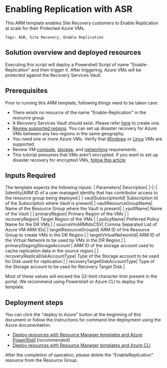 # Enabling Replication with ASR

This ARM template enables Site Recovery customers to Enable Replication at scale for their Protected Azure VMs.

`Tags: ASR, Site Recovery, Enable Replication`

## Solution overview and deployed resources

Executing this script will deploy a Powershell Script of name "Enable-Replication" and then trigger it. After triggering, Azure VMs will be protected against the Recovery Services Vault.

## Prerequisites

Prior to running this ARM template, following things need to be taken care:

- There exists no resource of the name "Enable-Replication" in the resource group
- A Recovery Services Vault should exist. Please refer [here](https://docs.microsoft.com/azure/site-recovery/quickstart-create-vault-template) to create one.
- [Review supported regions](azure-to-azure-support-matrix.md#region-support). You can set up disaster recovery for Azure VMs between any two regions in the same geography.
- You need one or more Azure VMs. Verify that [Windows](azure-to-azure-support-matrix.md#windows) or [Linux](azure-to-azure-support-matrix.md#replicated-machines---linux-file-systemguest-storage) VMs are supported.
- Review VM [compute](azure-to-azure-support-matrix.md#replicated-machines---compute-settings), [storage](azure-to-azure-support-matrix.md#replicated-machines---storage), and [networking](azure-to-azure-support-matrix.md#replicated-machines---networking) requirements.
- This tutorial presumes that VMs aren't encrypted. If you want to set up disaster recovery for encrypted VMs, [follow this article](azure-to-azure-how-to-enable-replication-ade-vms.md)

## Inputs Required

The template expects the following inputs:
| Parameters| Description|
|-|-|
|identity|ARM ID of a user managed identity that has contributor access to the resource group being deployed.|
| vaultSubscriptionId| Subscription Id of the Subscription where Vault is present|
| vaultResourceGroupName| Name of the Resource Group where the Vault is present|
| vaultName| Name of the Vault |
| primaryRegion| Primary Region of the VMs |
| recoveryRegion| Target Region of the VMs |
| policyName| Preferred Policy Name for the DR VMs.|
| sourceVmARMIdsCSV| Comma Separated List of Azure VM ARM IDs|
| targetResourceGroupId| ARM ID of the Resource Group to create VMs in the DR Region.|
| targetVirtualNetworkId| ARM ID of the Virtual Network to be used by VMs in the DR Region.|
| primaryStagingStorageAccount | ARM ID of the storage account used to cache replication data in the source region.|
| recoveryReplicaDiskAccountType| Type of the Storage account to be used for Disk used for replication.|
| recoveryTargetDiskAccountType| Type of the Storage account to be used for Recovery Target Disk.|

Most of these values will exceed the 32-limit character limit present in the portal. We recommend using Powershell or Azure CLI to deploy the template.

## Deployment steps

You can click the "deploy to Azure" button at the beginning of this document or follow the instructions for command line deployment using the Azure documentation:

- [Deploy resources with Resource Manager templates and Azure PowerShell](https://docs.microsoft.com/azure/azure-resource-manager/resource-group-template-deploy) [_recommended_]
- [Deploy resources with Resource Manager templates and Azure CLI](https://docs.microsoft.com/azure/azure-resource-manager/resource-group-template-deploy-cli)

After the completion of operation, please delete the "EnableReplication" resource from the Resource Group.